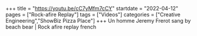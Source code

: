 +++
title = "https://youtu.be/cC7yMfm7cCY"
startdate = "2022-04-12"
pages = ["Rock-afire Replay"]
tags = ["Videos"]
categories = ["Creative Engineering","ShowBiz Pizza Place"]
+++
Un homme Jeremy Frerot sang by beach bear | Rock afire replay french
